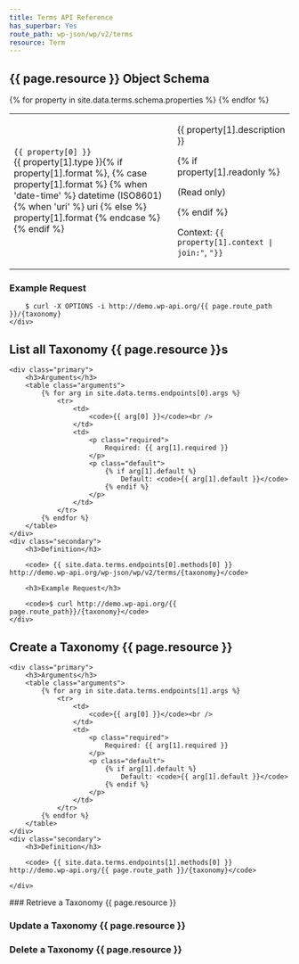 ```yaml
---
title: Terms API Reference
has_superbar: Yes
route_path: wp-json/wp/v2/terms
resource: Term
---
```


<section class="route">
	<div class="primary">
		<h2>{{ page.resource }} Object Schema</h2>
		<table class="attributes">
			{% for property in site.data.terms.schema.properties %}
				<tr>
					<td>
						<code>{{ property[0] }}</code><br />
						<span class="type">
							{{ property[1].type }}{% if property[1].format %}, {% case property[1].format %}
								{% when 'date-time' %}
									datetime (ISO8601)
								{% when 'uri' %}
									uri
								{% else %}
									property[1].format
							{% endcase %}{% endif %}
						</span>
					</td>
					<td>
						<p>{{ property[1].description }}</p>
						{% if property[1].readonly %}
							<p>(Read only)</p>
						{% endif %}
						<p class="context">Context: <code>{{ property[1].context | join:"</code>, <code>"}}</code></p>
					</td>
				</tr>
			{% endfor %}
		</table>
	</div>
	<div class="secondary">
		<h3>Example Request</h3>

		$ curl -X OPTIONS -i http://demo.wp-api.org/{{ page.route_path }}/{taxonomy}
	</div>
</section>
<section class="route">
	<h2>List all Taxonomy {{ page.resource }}s</h2>

	<div class="primary">
		<h3>Arguments</h3>
		<table class="arguments">
			{% for arg in site.data.terms.endpoints[0].args %}
				<tr>
					<td>
						<code>{{ arg[0] }}</code><br />
					</td>
					<td>
						<p class="required">
							Required: {{ arg[1].required }}
						</p>
						<p class="default">
							{% if arg[1].default %}
								Default: <code>{{ arg[1].default }}</code>
							{% endif %}
						</p>
					</td>
				</tr>
			{% endfor %}
		</table>
	</div>
	<div class="secondary">
		<h3>Definition</h3>

		<code> {{ site.data.terms.endpoints[0].methods[0] }} http://demo.wp-api.org/wp-json/wp/v2/terms/{taxonomy}</code>
		
		<h3>Example Request</h3>

		<code>$ curl http://demo.wp-api.org/{{ page.route_path}}/{taxonomy}</code>
	</div>
</section>

<section class="route">
	<h2>Create a Taxonomy {{ page.resource }}</h2>

	<div class="primary">
		<h3>Arguments</h3>
		<table class="arguments">
			{% for arg in site.data.terms.endpoints[1].args %}
				<tr>
					<td>
						<code>{{ arg[0] }}</code><br />
					</td>
					<td>
						<p class="required">
							Required: {{ arg[1].required }}
						</p>
						<p class="default">
							{% if arg[1].default %}
								Default: <code>{{ arg[1].default }}</code>
							{% endif %}
						</p>
					</td>
				</tr>
			{% endfor %}
		</table>
	</div>
	<div class="secondary">
		<h3>Definition</h3>

		<code> {{ site.data.terms.endpoints[1].methods[0] }} http://demo.wp-api.org/{{ page.route_path }}/{taxonomy}</code>
		
	</div>
</section>
### Retrieve a Taxonomy {{ page.resource }}

### Update a Taxonomy {{ page.resource }}

### Delete a Taxonomy {{ page.resource }}
